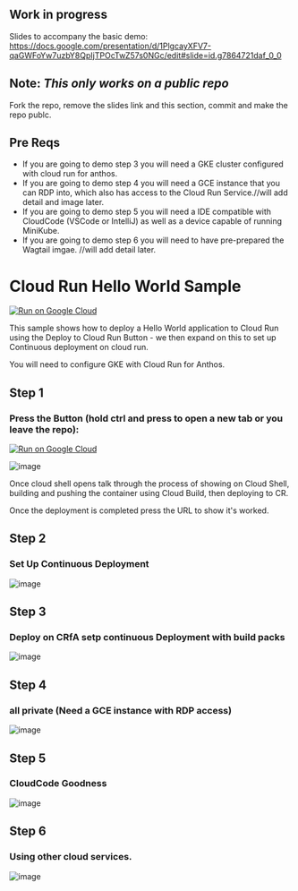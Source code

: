 ## Work in progress
Slides to accompany the basic demo: https://docs.google.com/presentation/d/1PlgcayXFV7-qaGWFoYw7uzbY8QpIjTPOcTwZ57s0NGc/edit#slide=id.g7864721daf_0_0

## Note: ***This only works on a public repo***

Fork the repo, remove the slides link and this section, commit and make the repo publc. 

## Pre Reqs

* If you are going to demo step 3 you will need a GKE cluster configured with cloud run for anthos.
* If you are going to demo step 4 you will need a GCE instance that you can RDP into, which also has access to the Cloud Run Service.//will add detail and image later.
* If you are going to demo step 5 you will need a IDE compatible with CloudCode (VSCode or IntelliJ) as well as a device capable of running MiniKube.
* If you are going to demo step 6 you will need to have pre-prepared the Wagtail imgae. //will add detail later.

# Cloud Run Hello World Sample

[![Run on Google Cloud](https://deploy.cloud.run/button.svg)](https://deploy.cloud.run)

This sample shows how to deploy a Hello World application to Cloud Run using the Deploy to Cloud Run Button - we then expand on this to set up Continuous deployment on cloud run.

You will need to configure GKE with Cloud Run for Anthos.

## Step 1

### Press the Button (hold ctrl and press to open a new tab or you leave the repo):

[![Run on Google Cloud](https://deploy.cloud.run/button.svg)](https://deploy.cloud.run)

![image](https://user-images.githubusercontent.com/11318604/128716343-05d6b9ba-0213-4e1c-a616-7e09da6f4d9b.png)

Once cloud shell opens talk through the process of showing on Cloud Shell, building and pushing the container using Cloud Build, then deploying to CR.

Once the deployment is completed press the URL to show it's worked.

## Step 2

### Set Up Continuous Deployment

![image](https://user-images.githubusercontent.com/11318604/128716460-253cee2e-07d6-4f0c-b6e9-60b6c35868c4.png)

## Step 3

### Deploy on CRfA setp continuous Deployment with build packs

![image](https://user-images.githubusercontent.com/11318604/128716559-2f85ec2f-37ef-4a4c-93d5-b75d76d56095.png)

## Step 4

### all private (Need a GCE instance with RDP access)

![image](https://user-images.githubusercontent.com/11318604/128716764-907d3955-a76b-408a-8c28-10a25f894794.png)

## Step 5

### CloudCode Goodness

![image](https://user-images.githubusercontent.com/11318604/128716882-dce13846-4c24-4b5d-a94e-02e1cfd5d03f.png)

## Step 6

### Using other cloud services.

![image](https://user-images.githubusercontent.com/11318604/128717042-3fb28a89-8e5d-4ddc-b641-096abc2ba769.png)


